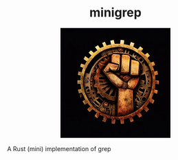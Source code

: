 <div align="center">
  
# minigrep

![minigrep-logo](logo.png)

</div>

A Rust (mini) implementation of grep
